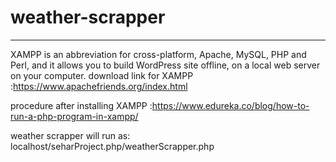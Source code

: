 # weather-scrapper 


---
XAMPP is an abbreviation for cross-platform, Apache, MySQL, PHP and Perl, and it allows you to build WordPress site offline, on a local web server on your computer. 
download link for XAMPP :https://www.apachefriends.org/index.html

procedure after installing XAMPP :https://www.edureka.co/blog/how-to-run-a-php-program-in-xampp/

weather scrapper will run as: localhost/seharProject.php/weatherScrapper.php
